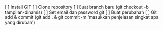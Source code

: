[ ] Install GIT
[ ] Clone repository
[ ] Buat branch baru (git checkout -b tampilan-dinamis)
[ ] Set email dan password git
[ ] Buat perubahan
[ ] Git add & commit (git add . & git commit -m 'masukkan penjelasan singkat apa yang dirubah')
